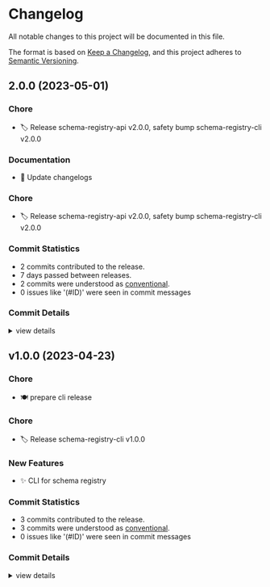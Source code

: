 # Changelog

All notable changes to this project will be documented in this file.

The format is based on [Keep a Changelog](https://keepachangelog.com/en/1.0.0/),
and this project adheres to [Semantic Versioning](https://semver.org/spec/v2.0.0.html).

## 2.0.0 (2023-05-01)

<csr-id-e1bf358ecc8f34464c657655322434793cb698b8/>

### Chore

 - <csr-id-e1bf358ecc8f34464c657655322434793cb698b8/> 🏷️ Release schema-registry-api v2.0.0, safety bump schema-registry-cli v2.0.0

### Documentation

 - <csr-id-4afb677618d721b0bc7ee0a5733ff0f1fd808af8/> 📄 Update changelogs

### Chore

 - <csr-id-6885a563e94f28500057a9820063cef1a92b8a61/> 🏷️ Release schema-registry-api v2.0.0, safety bump schema-registry-cli v2.0.0

### Commit Statistics

<csr-read-only-do-not-edit/>

 - 2 commits contributed to the release.
 - 7 days passed between releases.
 - 2 commits were understood as [conventional](https://www.conventionalcommits.org).
 - 0 issues like '(#ID)' were seen in commit messages

### Commit Details

<csr-read-only-do-not-edit/>

<details><summary>view details</summary>

 * **Uncategorized**
    - 📄 Update changelogs ([`4afb677`](https://github.com/ilaborie/schema-registry-cli/commit/4afb677618d721b0bc7ee0a5733ff0f1fd808af8))
    - 🏷️ Release schema-registry-api v2.0.0, safety bump schema-registry-cli v2.0.0 ([`6885a56`](https://github.com/ilaborie/schema-registry-cli/commit/6885a563e94f28500057a9820063cef1a92b8a61))
</details>

## v1.0.0 (2023-04-23)

<csr-id-25ebd97c1c43e01754b11c44ab08a0bf37286a8c/>
<csr-id-1e5359254eec50b9c9712b07230a1c82ae2b1416/>

### Chore

 - <csr-id-25ebd97c1c43e01754b11c44ab08a0bf37286a8c/> 🍽️ prepare cli release

### Chore

 - <csr-id-1e5359254eec50b9c9712b07230a1c82ae2b1416/> 🏷️ Release schema-registry-cli v1.0.0

### New Features

 - <csr-id-61b026741b67ff31692965d218c89d11eb2658d3/> ✨ CLI for schema registry

### Commit Statistics

<csr-read-only-do-not-edit/>

 - 3 commits contributed to the release.
 - 3 commits were understood as [conventional](https://www.conventionalcommits.org).
 - 0 issues like '(#ID)' were seen in commit messages

### Commit Details

<csr-read-only-do-not-edit/>

<details><summary>view details</summary>

 * **Uncategorized**
    - 🏷️ Release schema-registry-cli v1.0.0 ([`1e53592`](https://github.com/ilaborie/schema-registry-cli/commit/1e5359254eec50b9c9712b07230a1c82ae2b1416))
    - 🍽️ prepare cli release ([`25ebd97`](https://github.com/ilaborie/schema-registry-cli/commit/25ebd97c1c43e01754b11c44ab08a0bf37286a8c))
    - ✨ CLI for schema registry ([`61b0267`](https://github.com/ilaborie/schema-registry-cli/commit/61b026741b67ff31692965d218c89d11eb2658d3))
</details>

